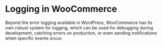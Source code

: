 # Logging in WooCommerce

Beyond the error logging available in WordPress, WooCommerce has its own robust system for logging, which can be used for debugging during development, catching errors on production, or even sending notifications when specific events occur.


